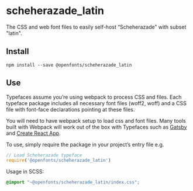 
# scheherazade_latin

The CSS and web font files to easily self-host “Scheherazade” with subset "latin".

## Install

`npm install --save @openfonts/scheherazade_latin`

## Use

Typefaces assume you’re using webpack to process CSS and files. Each typeface
package includes all necessary font files (woff2, woff) and a CSS file with
font-face declarations pointing at these files.

You will need to have webpack setup to load css and font files. Many tools built
with Webpack will work out of the box with Typefaces such as [Gatsby](https://github.com/gatsbyjs/gatsby)
and [Create React App](https://github.com/facebookincubator/create-react-app).

To use, simply require the package in your project’s entry file e.g.

```javascript
// Load Scheherazade typeface
require('@openfonts/scheherazade_latin')
```

Usage in SCSS:
```scss
@import "~@openfonts/scheherazade_latin/index.css";
```
